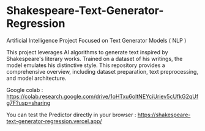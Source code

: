 # Shakespeare-Text-Generator-Regression

Artificial Intelligence Project Focused on Text Generator Models ( NLP )

This project leverages AI algorithms to generate text inspired by Shakespeare's literary works. Trained on a dataset of his writings, the model emulates his distinctive style. This repository provides a comprehensive overview, including dataset preparation, text preprocessing, and model architecture.

Google colab : https://colab.research.google.com/drive/1oHTxu6oltNEYciUriev5cUfkG2qUfg7F?usp=sharing

You can test the Predictor directly in your browser : https://shakespeare-text-generator-regression.vercel.app/
